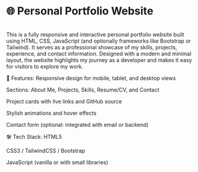<h1>🌐 Personal Portfolio Website</h1><br>
This is a fully responsive and interactive personal portfolio website built using HTML, CSS, JavaScript (and optionally frameworks like Bootstrap or Tailwind). It serves as a professional showcase of my skills, projects, experience, and contact information. Designed with a modern and minimal layout, the website highlights my journey as a developer and makes it easy for visitors to explore my work.

🔧 Features:
Responsive design for mobile, tablet, and desktop views

Sections: About Me, Projects, Skills, Resume/CV, and Contact

Project cards with live links and GitHub source

Stylish animations and hover effects

Contact form (optional: integrated with email or backend)

🛠️ Tech Stack:
HTML5

CSS3 / TailwindCSS / Bootstrap

JavaScript (vanilla or with small libraries)
